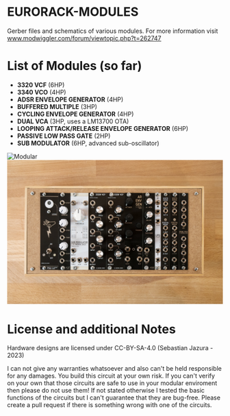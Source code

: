 # EURORACK-MODULES

Gerber files and schematics of various modules. For more information visit www.modwiggler.com/forum/viewtopic.php?t=262747

# List of Modules (so far)
- **3320 VCF** (6HP)
- **3340 VCO** (4HP)
- **ADSR ENVELOPE GENERATOR** (4HP)
- **BUFFERED MULTIPLE** (3HP)
- **CYCLING ENVELOPE GENERATOR** (4HP)
- **DUAL VCA** (3HP, uses a LM13700 OTA)
- **LOOPING ATTACK/RELEASE ENVELOPE GENERATOR** (6HP)
- **PASSIVE LOW PASS GATE** (2HP)
- **SUB MODULATOR** (6HP, advanced sub-oscillator)

![Modular](https://github.com/diysynth/EURORACK-MODULES/blob/main/ModularJazura1.jpg)
![Modular](https://github.com/diysynth/EURORACK-MODULES/blob/main/ModularJazura2.jpg)

# License and additional Notes
Hardware designs are licensed under CC-BY-SA-4.0 (Sebastian Jazura - 2023)

I can not give any warranties whatsoever and also can't be held responsible for any damages. You build this circuit at your own risk. If you can't verify on your own that those circuits are safe to use in your modular enviroment then please do not use them! If not stated otherwise I tested the basic functions of the circuits but I can't guarantee that they are bug-free. Please create a pull request if there is something wrong with one of the circuits.

